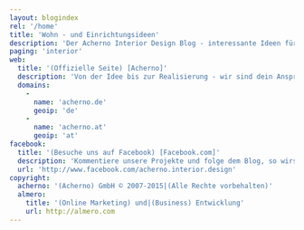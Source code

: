 ```yaml
---
layout: blogindex
rel: '/home'
title: 'Wohn - und Einrichtungsideen'
description: 'Der Acherno Interior Design Blog - interessante Ideen für Inneneinrichtung, Wohndesign und ungewöhnliche Raumlösungen.'
paging: 'interior'
web:
  title: '(Offizielle Seite) [Acherno]'
  description: 'Von der Idee bis zur Realisierung - wir sind dein Ansprechpartner für alle Fragen rund ums Interior Design.'
  domains: 
    - 
      name: 'acherno.de'
      geoip: 'de'
    - 
      name: 'acherno.at'
      geoip: 'at'
facebook:
  title: '(Besuche uns auf Facebook) [Facebook.com]'
  description: 'Kommentiere unsere Projekte und folge dem Blog, so wirst du immer auf dem neuesten Stand sein.'
  url: 'http://www.facebook.com/acherno.interior.design'
copyright:
  acherno: '(Acherno) GmbH © 2007-2015|(Alle Rechte vorbehalten)'
  almero: 
    title: '(Online Marketing) und|(Business) Entwicklung'
    url: http://almero.com
---
```

